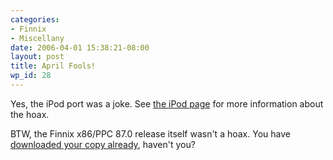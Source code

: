 ```yaml
---
categories:
- Finnix
- Miscellany
date: 2006-04-01 15:38:21-08:00
layout: post
title: April Fools!
wp_id: 28
---
```

Yes, the iPod port was a joke. See [the iPod page](https://www.finnix.org/Finnix_for_iPod) for more information about the hoax.

BTW, the Finnix x86/PPC 87.0 release itself wasn't a hoax. You have [downloaded your copy already](https://www.finnix.org/Download), haven't you?
